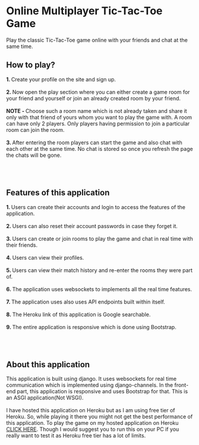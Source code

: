 # Online Multiplayer Tic-Tac-Toe Game
Play the classic Tic-Tac-Toe game online with your friends and chat at the same time.
<br/>
<h2>How to play?</h2>
<b>1. </b>Create your profile on the site and sign up. <br/><br/>
<b>2. </b>Now open the play section where you can either create a game room for your friend and yourself or join an already created room by your friend.
<br/><br/>
<b>NOTE - </b> Choose such a room name which is not already taken and share it only with that friend of yours whom you want to play the game with. A room can have only 2 players. Only players having permission to join a particular room can join the room.<br/><br/>
<b>3. </b>After entering the room players can start the game and also chat with each other at the same time. No chat is stored so once you refresh the page the chats will be gone. <br/><br/>
<br/>
<br/>
<h2>Features of this application</h2>
<b>1. </b>Users can create their accounts and login to access the features of the application. <br/><br/>
<b>2. </b>Users can also reset their account passwords in case they forget it. <br/><br/>
<b>3. </b>Users can create or join rooms to play the game and chat in real time with their friends. <br/><br/>
<b>4. </b>Users can view their profiles. <br/><br/>
<b>5. </b>Users can view their match history and re-enter the rooms they were part of. <br/><br/>
<b>6. </b>The application uses websockets to implements all the real time features. <br/><br/>
<b>7. </b>The application uses also uses API endpoints built within itself. <br/><br/>
<b>8. </b>The Heroku link of this application is Google searchable. <br/><br/>
<b>9. </b>The entire application is responsive which is done using Bootstrap. <br/><br/>
<br/>
<br/>
<h2>About this application</h2>
This application is built using django. It uses websockets for real time communication which is implemented using django-channels. In the front-end part, this application is responsive and uses Bootstrap for that. This is an ASGI application(Not WSGI).
<br/><br/>I have hosted this application on Heroku but as I am using free tier of Heroku. So, while playing it there you might not get the best performance of this application. To play the game on my hosted application on Heroku <a href="https://online-multiplayer-tic-tac-toe.herokuapp.com/">CLICK HERE</a>. Though I would suggest you to run this on your PC if you really want to test it as Heroku free tier has a lot of limits. 
